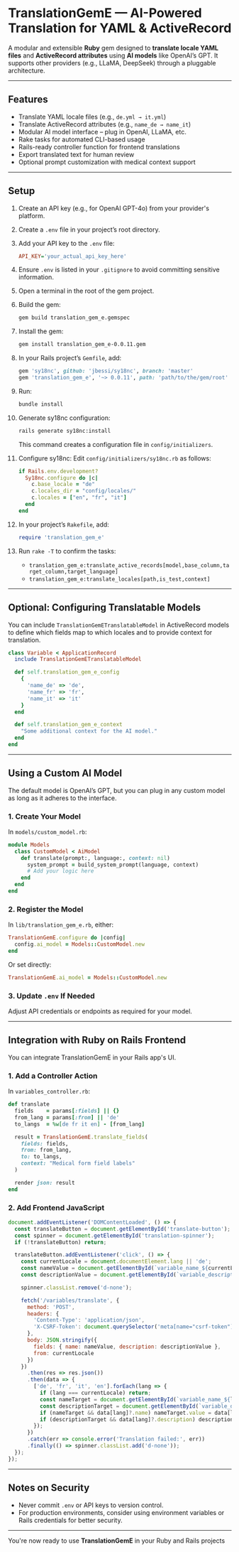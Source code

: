 # TranslationGemE — AI-Powered Translation for YAML & ActiveRecord

A modular and extensible **Ruby** gem designed to **translate locale YAML files** and **ActiveRecord attributes** using **AI models** like OpenAI’s GPT. It supports other providers (e.g., LLaMA, DeepSeek) through a pluggable architecture.

---

## Features

- Translate YAML locale files (e.g., `de.yml → it.yml`)
- Translate ActiveRecord attributes (e.g., `name_de → name_it`)
- Modular AI model interface – plug in OpenAI, LLaMA, etc.
- Rake tasks for automated CLI-based usage
- Rails-ready controller function for frontend translations
- Export translated text for human review
- Optional prompt customization with medical context support

---

## Setup

1. Create an API key (e.g., for OpenAI GPT-4o) from your provider's platform.

2. Create a `.env` file in your project’s root directory.

3. Add your API key to the `.env` file:
   ```ini
   API_KEY='your_actual_api_key_here'
   ```

4. Ensure `.env` is listed in your `.gitignore` to avoid committing sensitive information.

5. Open a terminal in the root of the gem project.

6. Build the gem:
   ```bash
   gem build translation_gem_e.gemspec
   ```

7. Install the gem:
   ```bash
   gem install translation_gem_e-0.0.11.gem
   ```

8. In your Rails project’s `Gemfile`, add:
   ```ruby
   gem 'sy18nc', github: 'jbessi/sy18nc', branch: 'master'
   gem 'translation_gem_e', '~> 0.0.11', path: 'path/to/the/gem/root'
   ```

9. Run:
   ```bash
   bundle install
   ```

10. Generate sy18nc configuration:
    ```bash
    rails generate sy18nc:install
    ```
    This command creates a configuration file in `config/initializers`.

11. Configure sy18nc:
    Edit `config/initializers/sy18nc.rb` as follows:
    ```ruby
    if Rails.env.development?
      Sy18nc.configure do |c|
        c.base_locale = "de"
        c.locales_dir = "config/locales/"
        c.locales = ["en", "fr", "it"]
      end
    end
    ```

12. In your project’s `Rakefile`, add:
    ```ruby
    require 'translation_gem_e'
    ```

13. Run `rake -T` to confirm the tasks:
    - `translation_gem_e:translate_active_records[model,base_column,target_column,target_language]`
    - `translation_gem_e:translate_locales[path,is_test,context]`

---

## Optional: Configuring Translatable Models

You can include `TranslationGemETranslatableModel` in ActiveRecord models to define which fields map to which locales and to provide context for translation.

```ruby
class Variable < ApplicationRecord
  include TranslationGemETranslatableModel

  def self.translation_gem_e_config
    {
      'name_de' => 'de',
      'name_fr' => 'fr',
      'name_it' => 'it'
    }
  end

  def self.translation_gem_e_context
    "Some additional context for the AI model."
  end
end
```

---

## Using a Custom AI Model

The default model is OpenAI’s GPT, but you can plug in any custom model as long as it adheres to the interface.

### 1. Create Your Model

In `models/custom_model.rb`:

```ruby
module Models
  class CustomModel < AiModel
    def translate(prompt:, language:, context: nil)
      system_prompt = build_system_prompt(language, context)
      # Add your logic here
    end
  end
end
```

### 2. Register the Model

In `lib/translation_gem_e.rb`, either:

```ruby
TranslationGemE.configure do |config|
  config.ai_model = Models::CustomModel.new
end
```

Or set directly:

```ruby
TranslationGemE.ai_model = Models::CustomModel.new
```

### 3. Update `.env` If Needed

Adjust API credentials or endpoints as required for your model.

---

## Integration with Ruby on Rails Frontend

You can integrate TranslationGemE in your Rails app's UI.

### 1. Add a Controller Action

In `variables_controller.rb`:

```ruby
def translate
  fields    = params[:fields] || {}
  from_lang = params[:from] || 'de'
  to_langs  = %w[de fr it en] - [from_lang]

  result = TranslationGemE.translate_fields(
    fields: fields,
    from: from_lang,
    to: to_langs,
    context: "Medical form field labels"
  )

  render json: result
end
```

### 2. Add Frontend JavaScript

```js
document.addEventListener('DOMContentLoaded', () => {
  const translateButton = document.getElementById('translate-button');
  const spinner = document.getElementById('translation-spinner');
  if (!translateButton) return;

  translateButton.addEventListener('click', () => {
    const currentLocale = document.documentElement.lang || 'de';
    const nameValue = document.getElementById(`variable_name_${currentLocale}`)?.value || '';
    const descriptionValue = document.getElementById(`variable_description_${currentLocale}`)?.value || '';

    spinner.classList.remove('d-none');

    fetch('/variables/translate', {
      method: 'POST',
      headers: {
        'Content-Type': 'application/json',
        'X-CSRF-Token': document.querySelector('meta[name="csrf-token"]').content
      },
      body: JSON.stringify({
        fields: { name: nameValue, description: descriptionValue },
        from: currentLocale
      })
    })
      .then(res => res.json())
      .then(data => {
        ['de', 'fr', 'it', 'en'].forEach(lang => {
          if (lang === currentLocale) return;
          const nameTarget = document.getElementById(`variable_name_${lang}`);
          const descriptionTarget = document.getElementById(`variable_description_${lang}`);
          if (nameTarget && data[lang]?.name) nameTarget.value = data[lang].name;
          if (descriptionTarget && data[lang]?.description) descriptionTarget.value = data[lang].description;
        });
      })
      .catch(err => console.error('Translation failed:', err))
      .finally(() => spinner.classList.add('d-none'));
  });
});
```

---

## Notes on Security

- Never commit `.env` or API keys to version control.
- For production environments, consider using environment variables or Rails credentials for better security.

---

You're now ready to use **TranslationGemE** in your Ruby and Rails projects 